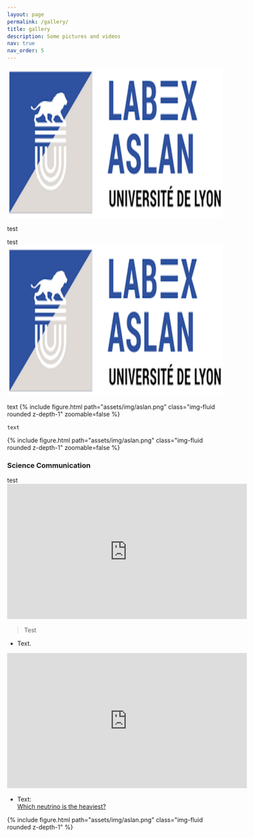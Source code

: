 ```yaml
---
layout: page
permalink: /gallery/
title: gallery
description: Some pictures and videos
nav: true
nav_order: 5
---
```



  <p><img src="/assets/img/aslan.png"
    width="700" height="350"
    alt="figure">
  <figcaption>test</figcaption>
  </p>

  <p>
  <figcaption>test</figcaption>
  <img src="/assets/img/aslan.png"
    width="700" height="350"
    alt="figure">
  
  </p>


<div class="image">
text
        {% include figure.html path="assets/img/aslan.png" class="img-fluid rounded z-depth-1" zoomable=false %}
</div>

	text
<div class="image">
        {% include figure.html path="assets/img/aslan.png" class="img-fluid rounded z-depth-1" zoomable=false %}
</div>

<h3> Science Communication </h3>

  <p>
  <figcaption>test</figcaption> 
<iframe width="560" height="315" src="https://www.youtube.com/embed/J4cEFFpZmuc" title="YouTube video player" frameborder="0" allow="accelerometer; autoplay; clipboard-write; encrypted-media; gyroscope; picture-in-picture" allowfullscreen></iframe>
  </p>

> Test

* Text.  
<iframe width="560" height="315" src="https://www.youtube.com/embed/H6nMUK6U5ls" title="YouTube video player" frameborder="0" allow="accelerometer; autoplay; clipboard-write; encrypted-media; gyroscope; picture-in-picture" allowfullscreen></iframe>

* Text:  
 <a href="https://www.symmetrymagazine.org/article/which-neutrino-is-the-heaviest">Which neutrino is the heaviest?</a>
<div class="image">
        {% include figure.html path="assets/img/aslan.png" class="img-fluid rounded z-depth-1" %}
</div>










